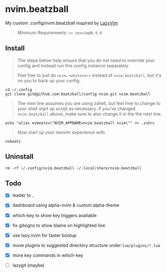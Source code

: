 # nvim.beatzball

My custom .config/nvim.beatzball inspired by [LazyVim](https://github.com/LazyVim/LazyVim)

> Minimum Requirements:
`>= neovim@0.9.0`

## Install

> The steps below help ensure that you do not need to override your config and instead run this config instance separately. 
> 
> Feel free to just do `nvim.<whatever>` instead of `nvim.beatzball`, but it's on you to back up your config.

```shell
cd ~/.config
git clone git@github.com:beatzball/config-nvim.git nvim.beatzball
```

> The next line assumes you are using zshell, but feel free to change to your shell start up script as necessary. If you've changed `nvim.beatzball` above, make sure to also change it in the the next line.

```shell
echo "alias nvbeatz=\"NVIM_APPNAME=nvim.beatzball nvim\"" >> .zshrc
```

> Now start up your neovim experience with
```shell
nvbeatz
```

## Uninstall

```shell
rm -rf ~/.config/nvim.beatzball ~/.local/share/nvim.beatzball
```

## Todo

- [x] leader to `,`
- [x] dashboard using alpha-nvim & custom alpha-theme
- [x] which-key to show key triggers available
- [x] fix gitsigns to show blame on highlighted line
- [x] use lazy.nvim for faster bootup
- [x] move plugins to suggested directory structure under `lua/plugins/*.lua`
- [x] more key commands in which-key
- [ ] lazygit (maybe)

